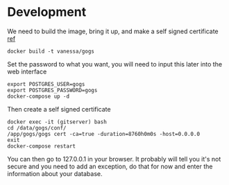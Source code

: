 # Development

We need to build the image, bring it up, and make a self signed certificate [ref](https://github.com/msis/docker-compose-nginx-gogs)

```
docker build -t vanessa/gogs
```

Set the password to what you want, you will need to input this later into the web interface


```
export POSTGRES_USER=gogs 
export POSTGRES_PASSWORD=gogs 
docker-compose up -d
```

Then create a self signed certificate

```
docker exec -it (gitserver) bash
cd /data/gogs/conf/
/app/gogs/gogs cert -ca=true -duration=8760h0m0s -host=0.0.0.0
exit
docker-compose restart
```

You can then go to 127.0.0.1 in your browser. It probably will tell you it's not secure and you need to add an exception, do that for now and enter the information about your database.
